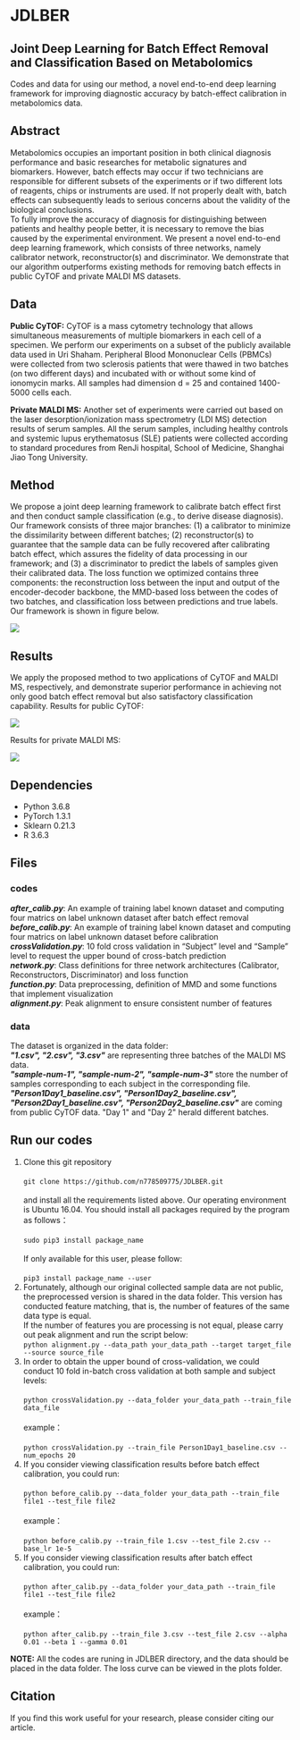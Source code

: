 # JDLBER
## Joint Deep Learning for Batch Effect Removal and Classification Based on Metabolomics

Codes and data for using our method, a novel end-to-end deep learning framework for improving diagnostic accuracy by batch-effect calibration in metabolomics data.

## Abstract
Metabolomics occupies an important position in both clinical diagnosis performance and basic researches for metabolic signatures and biomarkers. However, batch effects may occur if two technicians are responsible for different subsets of the experiments or if two different lots of reagents, chips or instruments are used. If not properly dealt with, batch effects can subsequently leads to serious concerns about the validity of the biological conclusions.<br />
To fully improve the accuracy of diagnosis for distinguishing between patients and healthy people better, it is necessary to remove the bias caused by the experimental environment. We present a novel end-to-end deep learning framework, which consists of three networks, namely calibrator network, reconstructor(s) and discriminator. We demonstrate that our algorithm outperforms existing methods for removing batch effects in public CyTOF and private MALDI MS datasets.

## Data
**Public CyTOF:** CyTOF is a mass cytometry technology that allows simultaneous measurements of multiple biomarkers in each cell of a specimen. We perform our experiments on a subset of the publicly available data used in Uri Shaham. Peripheral Blood Mononuclear Cells (PBMCs) were collected from two sclerosis patients that were thawed in two batches (on two different days) and incubated with or without some kind of ionomycin marks. All samples had dimension d = 25 and contained 1400-5000 cells each. 

**Private MALDI MS:** Another set of experiments were carried out based on the laser desorption/ionization mass spectrometry (LDI MS) detection results of serum samples. All the serum samples, including healthy controls and systemic lupus erythematosus (SLE) patients were collected according to standard procedures from RenJi hospital, School of Medicine, Shanghai Jiao Tong University. 

## Method
We propose a joint deep learning framework to calibrate batch effect first and then conduct sample classification (e.g., to derive disease diagnosis). Our framework consists of three major branches: (1) a calibrator to minimize the dissimilarity between different batches; (2) reconstructor(s) to guarantee that the sample data can be fully recovered after calibrating batch effect, which assures the fidelity of data processing in our framework; and (3) a discriminator to predict the labels of samples given their calibrated data. The loss function we optimized contains three components: the reconstruction loss between the input and output of the encoder-decoder backbone, the MMD-based loss between the codes of two batches, and classification loss between predictions and true labels. Our framework is shown in figure below.

![](illustration/network.png)

## Results
We apply the proposed method to two applications of CyTOF and MALDI MS, respectively, and demonstrate superior performance in achieving not only good batch effect removal but also satisfactory classification capability. 
Results for public CyTOF: 

![](illustration/CyTOF.png)

Results for private MALDI MS:

![](illustration/MALDI-MS.png)

## Dependencies
- Python 3.6.8<br />
- PyTorch 1.3.1<br />
- Sklearn 0.21.3<br />
- R 3.6.3<br />

## Files
### codes
***after_calib.py***: An example of training label known dataset and computing four matrics on label unknown dataset after batch effect removal<br />
***before_calib.py***: An example of training label known dataset and computing four matrics on label unknown dataset before calibration<br />
***crossValidation.py***: 10 fold cross validation in “Subject” level and “Sample” level to request the upper bound of cross-batch prediction<br />
***network.py***: Class definitions for three network architectures (Calibrator, Reconstructors, Discriminator) and loss function<br />
***function.py***: Data preprocessing, definition of MMD and some functions that implement visualization<br />
***alignment.py***: Peak alignment to ensure consistent number of features<br />

### data
The dataset is organized in the data folder:<br />
   ***"1.csv", "2.csv", "3.csv"*** are representing three batches of the MALDI MS data.<br />
   ***"sample-num-1", "sample-num-2", "sample-num-3"*** store the number of samples corresponding to each subject in the corresponding file.<br />
   ***"Person1Day1_baseline.csv", "Person1Day2_baseline.csv", "Person2Day1_baseline.csv", "Person2Day2_baseline.csv"*** are coming from public CyTOF data. "Day 1" and "Day 2" herald different batches.<br />

## Run our codes
1. Clone this git repository<br />   
   `git clone https://github.com/n778509775/JDLBER.git`<br />   
   and install all the requirements listed above. Our operating environment is Ubuntu 16.04. You should install all packages required by the program as follows：   <br />   
   `sudo pip3 install package_name`<br />   
   If only available for this user, please follow:<br />   
   `pip3 install package_name --user`<br />   
2. Fortunately, although our original collected sample data are not public, the preprocessed version is shared in the data folder. This version has conducted feature matching, that is, the number of features of the same data type is equal.<br />
   If the number of features you are processing is not equal, please carry out peak alignment and run the script below:   <br />        `python alignment.py --data_path your_data_path --target target_file --source source_file`<br />   
3. In order to obtain the upper bound of cross-validation, we could conduct 10 fold in-batch cross validation at both sample and subject levels:   <br />    
    `python crossValidation.py --data_folder your_data_path --train_file data_file`  <br />    
    example：<br />   
    `python crossValidation.py --train_file Person1Day1_baseline.csv --num_epochs 20` <br />   
4. If you consider viewing classification results before batch effect calibration, you could run:   <br />    
   `python before_calib.py --data_folder your_data_path --train_file file1 --test_file file2` <br />    
   example：<br />   
   `python before_calib.py --train_file 1.csv --test_file 2.csv --base_lr 1e-5`   
5. If you consider viewing classification results after batch effect calibration, you could run:   <br />      
   `python after_calib.py --data_folder your_data_path --train_file file1 --test_file file2` <br />   
   example：<br />   
   `python after_calib.py --train_file 3.csv --test_file 2.csv --alpha 0.01 --beta 1 --gamma 0.01`<br />   
   
**NOTE:** All the codes are runing in JDLBER directory, and the data should be placed in the data folder. The loss curve can be viewed in the plots folder.<br />

## Citation
If you find this work useful for your research, please consider citing our article.
